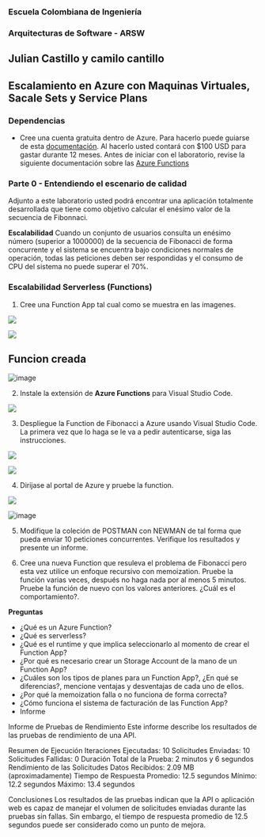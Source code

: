 ### Escuela Colombiana de Ingeniería
### Arquitecturas de Software - ARSW

## Julian Castillo y camilo cantillo

## Escalamiento en Azure con Maquinas Virtuales, Sacale Sets y Service Plans

### Dependencias
* Cree una cuenta gratuita dentro de Azure. Para hacerlo puede guiarse de esta [documentación](https://azure.microsoft.com/es-es/free/students/). Al hacerlo usted contará con $100 USD para gastar durante 12 meses.
Antes de iniciar con el laboratorio, revise la siguiente documentación sobre las [Azure Functions](https://www.c-sharpcorner.com/article/an-overview-of-azure-functions/)

### Parte 0 - Entendiendo el escenario de calidad

Adjunto a este laboratorio usted podrá encontrar una aplicación totalmente desarrollada que tiene como objetivo calcular el enésimo valor de la secuencia de Fibonnaci.

**Escalabilidad**
Cuando un conjunto de usuarios consulta un enésimo número (superior a 1000000) de la secuencia de Fibonacci de forma concurrente y el sistema se encuentra bajo condiciones normales de operación, todas las peticiones deben ser respondidas y el consumo de CPU del sistema no puede superar el 70%.

### Escalabilidad Serverless (Functions)

1. Cree una Function App tal cual como se muestra en las  imagenes.

![](images/part3/part3-function-config.png)

![](images/part3/part3-function-configii.png)

## Funcion creada

![image](https://user-images.githubusercontent.com/96396177/234867137-35a7c799-03fb-4712-b64d-1da417275f33.png)


2. Instale la extensión de **Azure Functions** para Visual Studio Code.

![](images/part3/part3-install-extension.png)

3. Despliegue la Function de Fibonacci a Azure usando Visual Studio Code. La primera vez que lo haga se le va a pedir autenticarse, siga las instrucciones.

![](images/part3/part3-deploy-function-1.png)

![](images/part3/part3-deploy-function-2.png)

4. Dirijase al portal de Azure y pruebe la function.

![](images/part3/part3-test-function.png)


![image](https://user-images.githubusercontent.com/108955358/234884151-bee6d082-554e-4a57-8c47-42b2a95d42d3.png)

5. Modifique la coleción de POSTMAN con NEWMAN de tal forma que pueda enviar 10 peticiones concurrentes. Verifique los resultados y presente un informe.



6. Cree una nueva Function que resuleva el problema de Fibonacci pero esta vez utilice un enfoque recursivo con memoization. Pruebe la función varias veces, después no haga nada por al menos 5 minutos. Pruebe la función de nuevo con los valores anteriores. ¿Cuál es el comportamiento?.




**Preguntas**

* ¿Qué es un Azure Function?
* ¿Qué es serverless?
* ¿Qué es el runtime y que implica seleccionarlo al momento de crear el Function App?
* ¿Por qué es necesario crear un Storage Account de la mano de un Function App?
* ¿Cuáles son los tipos de planes para un Function App?, ¿En qué se diferencias?, mencione ventajas y desventajas de cada uno de ellos.
* ¿Por qué la memoization falla o no funciona de forma correcta?
* ¿Cómo funciona el sistema de facturación de las Function App?
* Informe

Informe de Pruebas de Rendimiento
Este informe describe los resultados de las pruebas de rendimiento de una API.

Resumen de Ejecución
Iteraciones Ejecutadas: 10
Solicitudes Enviadas: 10
Solicitudes Fallidas: 0
Duración Total de la Prueba: 2 minutos y 6 segundos
Rendimiento de las Solicitudes
Datos Recibidos: 2.09 MB (aproximadamente)
Tiempo de Respuesta Promedio: 12.5 segundos
Mínimo: 12.2 segundos
Máximo: 13.4 segundos

Conclusiones
Los resultados de las pruebas indican que la API o aplicación web es capaz de manejar el volumen de solicitudes enviadas durante las pruebas sin fallas. Sin embargo, el tiempo de respuesta promedio de 12.5 segundos puede ser considerado como un punto de mejora.
